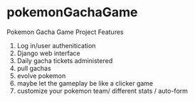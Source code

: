 # pokemonGachaGame
Pokemon Gacha Game Project
Features
1. Log in/user authenitication
2. Django web interface
3. Daily gacha tickets administered 
4. pull gachas 
5. evolve pokemon
6. maybe let the gameplay be like a clicker game
7. customize your pokemon team/ different stats / auto-form

